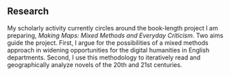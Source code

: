 Research
--------

My scholarly activity currently circles around the book-length project I am
preparing, *Making Maps: Mixed Methods and Everyday Criticism*. Two aims guide
the project. First, I argue for the possibilities of a mixed methods approach
in widening opportunities for the digital humanities in English departments.
Second, I use this methodology to iteratively read and geographically analyze
novels of the 20th and 21st centuries.


